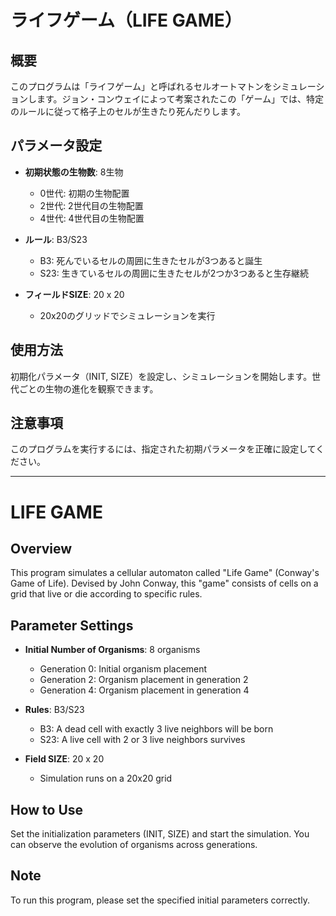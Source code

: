 # ライフゲーム（LIFE GAME）

## 概要
このプログラムは「ライフゲーム」と呼ばれるセルオートマトンをシミュレーションします。ジョン・コンウェイによって考案されたこの「ゲーム」では、特定のルールに従って格子上のセルが生きたり死んだりします。

## パラメータ設定
- **初期状態の生物数**: 8生物
  - 0世代: 初期の生物配置
  - 2世代: 2世代目の生物配置
  - 4世代: 4世代目の生物配置

- **ルール**: B3/S23
  - B3: 死んでいるセルの周囲に生きたセルが3つあると誕生
  - S23: 生きているセルの周囲に生きたセルが2つか3つあると生存継続

- **フィールドSIZE**: 20 x 20
  - 20x20のグリッドでシミュレーションを実行

## 使用方法
初期化パラメータ（INIT, SIZE）を設定し、シミュレーションを開始します。世代ごとの生物の進化を観察できます。

## 注意事項
このプログラムを実行するには、指定された初期パラメータを正確に設定してください。

---

# LIFE GAME

## Overview
This program simulates a cellular automaton called "Life Game" (Conway's Game of Life). Devised by John Conway, this "game" consists of cells on a grid that live or die according to specific rules.

## Parameter Settings
- **Initial Number of Organisms**: 8 organisms
  - Generation 0: Initial organism placement
  - Generation 2: Organism placement in generation 2
  - Generation 4: Organism placement in generation 4

- **Rules**: B3/S23
  - B3: A dead cell with exactly 3 live neighbors will be born
  - S23: A live cell with 2 or 3 live neighbors survives

- **Field SIZE**: 20 x 20
  - Simulation runs on a 20x20 grid

## How to Use
Set the initialization parameters (INIT, SIZE) and start the simulation. You can observe the evolution of organisms across generations.

## Note
To run this program, please set the specified initial parameters correctly.